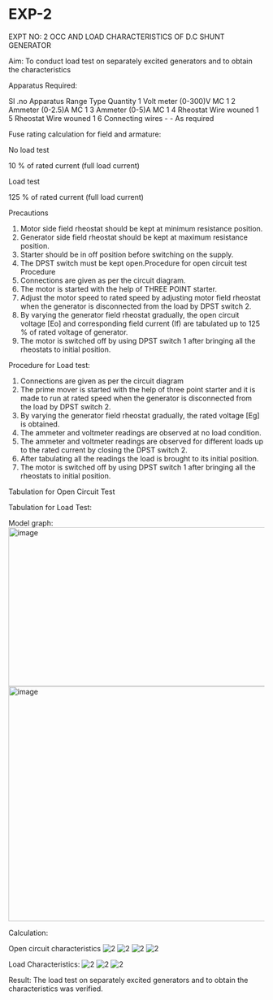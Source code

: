 # EXP-2
EXPT NO: 2 OCC AND LOAD CHARACTERISTICS OF D.C SHUNT GENERATOR

Aim:
To conduct load test on separately excited generators and to obtain the characteristics

Apparatus Required:

Sl .no	Apparatus	Range	Type	Quantity
1	Volt meter	(0-300)V	MC	1
2	Ammeter	(0-2.5)A	MC	1
3	Ammeter	(0-5)A	MC	1
4	Rheostat		Wire wouned	1
5	Rheostat		Wire wouned	1
6	Connecting wires	-	-	As required

Fuse rating calculation for field and armature:

No load test

10 % of rated current (full load current)

Load test

125 % of rated current (full load current)

Precautions

1.   Motor side field rheostat should be kept at minimum resistance position.
2.   Generator side field rheostat should be kept at maximum resistance position.
3.   Starter should be in off position before switching on the supply.
4.   The DPST switch must be kept open.Procedure for open circuit test
Procedure
1.   Connections are given as per the circuit diagram.
2.   The motor is started with the help of THREE POINT starter.
3.   Adjust the motor speed to rated speed by adjusting motor field rheostat when the generator is disconnected from the load by DPST switch 2.
4.   By  varying  the  generator  field  rheostat  gradually,  the  open  circuit  voltage  [Eo]  and corresponding field current (If) are tabulated up to 125 % of rated voltage of generator.
5.   The motor is switched off by using DPST switch 1 after bringing all the rheostats to initial position.

Procedure for Load test:

1.   Connections are given as per the circuit diagram
2.   The prime mover is started with the help of three point starter and it is made to run at rated speed when the generator is disconnected from the load by DPST switch 2.
3.   By varying the generator field rheostat gradually, the rated voltage [Eg] is obtained.
4.   The ammeter and voltmeter readings are observed at no load condition.
5.   The ammeter and voltmeter readings are observed for different loads up to the rated current by closing the DPST switch 2.
6.   After tabulating all the readings the load is brought to its initial position.
7.   The motor is switched off by using DPST switch 1 after bringing all the rheostats to initial position.

Tabulation for Open Circuit Test

Tabulation for Load Test:

Model graph:
<img width="1067" height="313" alt="image" src="https://github.com/user-attachments/assets/abf6a4f0-f715-439f-8682-d1e45f00c4d0" />
<img width="1373" height="463" alt="image" src="https://github.com/user-attachments/assets/01c2f91f-643d-47b5-9c62-d0d6e01c2b46" />


Calculation: 

Open circuit characteristics
![2](https://github.com/user-attachments/assets/cdd6ae27-e28c-49e6-9bd8-b513bfc04e83)
![2](https://github.com/user-attachments/assets/819089d5-37d8-4165-a0fa-5c9b61b19d07)
![2](https://github.com/user-attachments/assets/eaa70971-5744-45a5-9c57-45203f059be2)
![2](https://github.com/user-attachments/assets/67c1dc1d-c6e3-448a-9cb8-53f12b3bff91)




  
Load Characteristics:
![2](https://github.com/user-attachments/assets/819089d5-37d8-4165-a0fa-5c9b61b19d07)
![2](https://github.com/user-attachments/assets/eaa70971-5744-45a5-9c57-45203f059be2)
![2](https://github.com/user-attachments/assets/67c1dc1d-c6e3-448a-9cb8-53f12b3bff91)
 
Result:
The load test on separately excited generators and to obtain the characteristics was verified.
